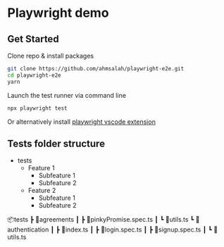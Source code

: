 # Playwright demo

## Get Started

Clone repo & install packages

```sh
git clone https://github.com/ahmsalah/playwright-e2e.git
cd playwright-e2e
yarn
```

Launch the test runner via command line

```sh
npx playwright test
```

Or alternatively install [playwright vscode extension](https://marketplace.visualstudio.com/items?itemName=ms-playwright.playwright)

## Tests folder structure

- tests
  - Feature 1
    - Subfeature 1
    - Subfeature 2
  - Feature 2
    - Subfeature 1
    - Subfeature 2


📦tests
 ┣ 📂agreements
 ┃ ┣ 📜pinkyPromise.spec.ts
 ┃ ┗ 📜utils.ts
 ┗ 📂authentication
 ┃ ┣ 📜index.ts
 ┃ ┣ 📜login.spec.ts
 ┃ ┣ 📜signup.spec.ts
 ┃ ┗ 📜utils.ts

